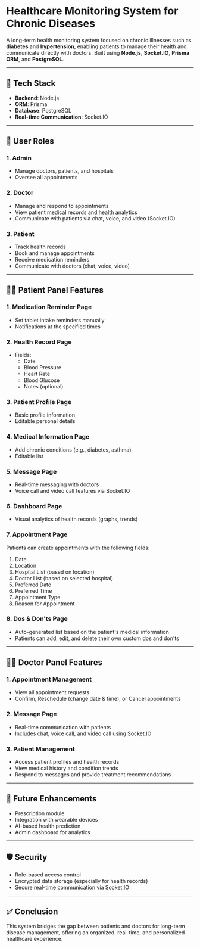# Healthcare Monitoring System for Chronic Diseases

A long-term health monitoring system focused on chronic illnesses such as **diabetes** and **hypertension**, enabling patients to manage their health and communicate directly with doctors. Built using **Node.js**, **Socket.IO**, **Prisma ORM**, and **PostgreSQL**.

---

## 🔧 Tech Stack
- **Backend**: Node.js
- **ORM**: Prisma
- **Database**: PostgreSQL
- **Real-time Communication**: Socket.IO

---

## 👥 User Roles

### 1. Admin
- Manage doctors, patients, and hospitals
- Oversee all appointments

### 2. Doctor
- Manage and respond to appointments
- View patient medical records and health analytics
- Communicate with patients via chat, voice, and video (Socket.IO)

### 3. Patient
- Track health records
- Book and manage appointments
- Receive medication reminders
- Communicate with doctors (chat, voice, video)

---

## 🧑‍⚕️ Patient Panel Features

### 1. Medication Reminder Page
- Set tablet intake reminders manually
- Notifications at the specified times

### 2. Health Record Page
- Fields:
  - Date
  - Blood Pressure
  - Heart Rate
  - Blood Glucose
  - Notes (optional)

### 3. Patient Profile Page
- Basic profile information
- Editable personal details

### 4. Medical Information Page
- Add chronic conditions (e.g., diabetes, asthma)
- Editable list

### 5. Message Page
- Real-time messaging with doctors
- Voice call and video call features via Socket.IO

### 6. Dashboard Page
- Visual analytics of health records (graphs, trends)

### 7. Appointment Page
Patients can create appointments with the following fields:
1. Date
2. Location
3. Hospital List (based on location)
4. Doctor List (based on selected hospital)
5. Preferred Date
6. Preferred Time
7. Appointment Type
8. Reason for Appointment

### 8. Dos & Don'ts Page
- Auto-generated list based on the patient's medical information
- Patients can add, edit, and delete their own custom dos and don'ts

---

## 👨‍⚕️ Doctor Panel Features

### 1. Appointment Management
- View all appointment requests
- Confirm, Reschedule (change date & time), or Cancel appointments

### 2. Message Page
- Real-time communication with patients
- Includes chat, voice call, and video call using Socket.IO

### 3. Patient Management
- Access patient profiles and health records
- View medical history and condition trends
- Respond to messages and provide treatment recommendations

---

## 📌 Future Enhancements
- Prescription module
- Integration with wearable devices
- AI-based health prediction
- Admin dashboard for analytics

---

## 🛡️ Security
- Role-based access control
- Encrypted data storage (especially for health records)
- Secure real-time communication via Socket.IO

---

## ✅ Conclusion
This system bridges the gap between patients and doctors for long-term disease management, offering an organized, real-time, and personalized healthcare experience.

